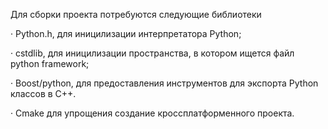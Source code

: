 Для сборки проекта потребуются следующие библиотеки

· Python.h,
для иницилизации интерпретатора Python;

· cstdlib,
для иницилизации пространства, в котором ищется файл python framework;

· Boost/python,
для предоставления инструментов для экспорта Python классов в C++.

· Cmake
для упрощения создание кроссплатформенного проекта.
